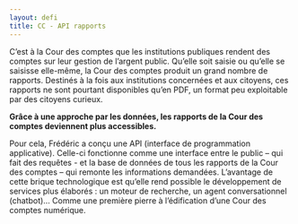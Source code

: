 ```yaml
---
layout: defi
title: CC - API rapports
---
```


C’est à la Cour des comptes que les institutions publiques rendent des
comptes sur leur gestion de l’argent public.  Qu’elle soit saisie ou
qu’elle se saisisse elle-même, la Cour des comptes produit un grand
nombre de rapports.  Destinés à la fois aux institutions concernées et
aux citoyens, ces rapports ne sont pourtant disponibles qu’en PDF, un
format peu exploitable par des citoyens curieux.

**Grâce à une approche par les données, les rapports de la Cour des
comptes deviennent plus accessibles.**

Pour cela, Frédéric a conçu une API (interface de programmation
applicative). Celle-ci fonctionne comme une interface entre le public
– qui fait des requêtes - et la base de données de tous les rapports
de la Cour des comptes – qui remonte les informations demandées.
L’avantage de cette brique technologique est qu’elle rend possible le
développement de services plus élaborés : un moteur de recherche, un
agent conversationnel (chatbot)… Comme une première pierre à
l’édification d’une Cour des comptes numérique.
